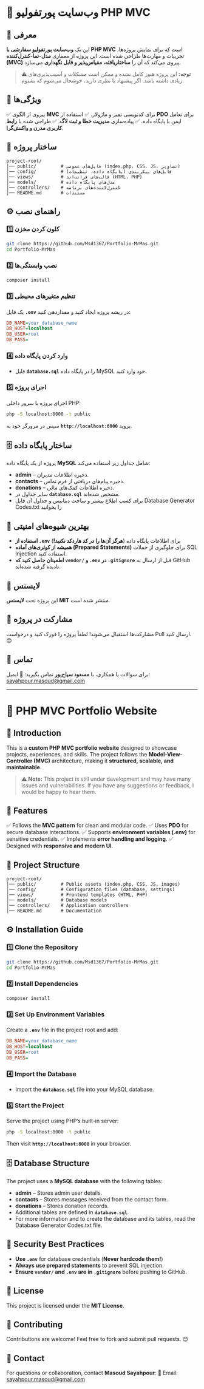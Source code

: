 # 📌 وب‌سایت پورتفولیو PHP MVC

## 🚀 معرفی
این یک **وب‌سایت پورتفولیو سفارشی با PHP MVC** است که برای نمایش پروژه‌ها، تجربیات و مهارت‌ها طراحی شده است. این پروژه از معماری **مدل-نما-کنترل‌کننده (MVC)** پیروی می‌کند که آن را **ساختاریافته، مقیاس‌پذیر و قابل نگهداری** می‌سازد.

> **⚠️ توجه:**
> این پروژه هنوز کامل نشده و ممکن است مشکلات و آسیب‌پذیری‌های زیادی داشته باشد. اگر پیشنهاد یا نظری دارید، خوشحال می‌شوم که بشنوم.


## 🎯 ویژگی‌ها
✅ پیروی از الگوی **MVC** برای کدنویسی تمیز و ماژولار.
✅ استفاده از **PDO** برای تعامل ایمن با پایگاه داده.
✅ پیاده‌سازی **مدیریت خطا و ثبت لاگ**.
✅ طراحی شده با **رابط کاربری مدرن و واکنش‌گرا**.

## 📂 ساختار پروژه
```
project-root/
│── public/         # فایل‌های عمومی (index.php، CSS، JS، تصاویر)
│── config/         # فایل‌های پیکربندی (پایگاه داده، تنظیمات)
│── views/          # قالب‌های فرانت‌اند (HTML، PHP)
│── models/         # مدل‌های پایگاه داده
│── controllers/    # کنترل‌کننده‌های برنامه
│── README.md       # مستندات
```

## ⚙️ راهنمای نصب
### **1️⃣ کلون کردن مخزن**
```sh
git clone https://github.com/Msd1367/Portfolio-MrMas.git
cd Portfolio-MrMas
```

### **2️⃣ نصب وابستگی‌ها**
```sh
composer install
```

### **3️⃣ تنظیم متغیرهای محیطی**
یک فایل **`.env`** در ریشه پروژه ایجاد کنید و مقداردهی کنید:
```ini
DB_NAME=your_database_name
DB_HOST=localhost
DB_USER=root
DB_PASS=
```

### **4️⃣ وارد کردن پایگاه داده**
- فایل **`database.sql`** را در پایگاه داده MySQL خود وارد کنید.

### **5️⃣ اجرای پروژه**
اجرای پروژه با سرور داخلی PHP:
```sh
php -S localhost:8000 -t public
```
سپس در مرورگر خود به **`http://localhost:8000`** بروید.

## 🗄️ ساختار پایگاه داده
پروژه از یک پایگاه داده **MySQL** شامل جداول زیر استفاده می‌کند:

- **admin** – ذخیره اطلاعات مدیران.
- **contacts** – ذخیره پیام‌های دریافتی از فرم تماس.
- **donations** – ذخیره اطلاعات کمک‌های مالی.
- سایر جداول در **`database.sql`** مشخص شده‌اند.
-  برای کسب اطلاع بیشتر و ساخت دیتابیس و جداول آن فایل Database Generator Codes.txt را بخوانید


## 🔐 بهترین شیوه‌های امنیتی
- **استفاده از `.env`** برای اطلاعات پایگاه داده (**هرگز آن‌ها را در کد هاردکد نکنید!**)
- **همیشه از کوئری‌های آماده (Prepared Statements)** برای جلوگیری از حملات SQL Injection استفاده کنید.
- **اطمینان حاصل کنید که `vendor/` و `.env` در `.gitignore`** قبل از ارسال به GitHub نادیده گرفته شده‌اند.

## 📜 لایسنس
این پروژه تحت **لایسنس MIT** منتشر شده است.

## 🙌 مشارکت در پروژه
مشارکت‌ها استقبال می‌شوند! لطفاً پروژه را فورک کنید و درخواست Pull ارسال کنید. 😊

## 📧 تماس
برای سوالات یا همکاری، با **مسعود سیاح‌پور** تماس بگیرید:
📩 ایمیل: sayahpour.masoud@gmail.com

-----------------------------------------------------------------------------------

# 📌 PHP MVC Portfolio Website

## 🚀 Introduction
This is a **custom PHP MVC portfolio website** designed to showcase projects, experiences, and skills. The project follows the **Model-View-Controller (MVC)** architecture, making it **structured, scalable, and maintainable**.

> **⚠️ Note:**
> This project is still under development and may have many issues and vulnerabilities. If you have any suggestions or feedback, I would be happy to hear them.


## 🎯 Features
✅ Follows the **MVC pattern** for clean and modular code.
✅ Uses **PDO** for secure database interactions.
✅ Supports **environment variables (.env)** for sensitive credentials.
✅ Implements **error handling and logging**.
✅ Designed with **responsive and modern UI**.

## 📂 Project Structure
```
project-root/
│── public/         # Public assets (index.php, CSS, JS, images)
│── config/         # Configuration files (database, settings)
│── views/          # Frontend templates (HTML, PHP)
│── models/         # Database models
│── controllers/    # Application controllers
│── README.md       # Documentation
```

## ⚙️ Installation Guide
### **1️⃣ Clone the Repository**
```sh
git clone https://github.com/Msd1367/Portfolio-MrMas.git
cd Portfolio-MrMas
```

### **2️⃣ Install Dependencies**
```sh
composer install
```

### **3️⃣ Set Up Environment Variables**
Create a **`.env`** file in the project root and add:
```ini
DB_NAME=your_database_name
DB_HOST=localhost
DB_USER=root
DB_PASS=
```

### **4️⃣ Import the Database**
- Import the **`database.sql`** file into your MySQL database.

### **5️⃣ Start the Project**
Serve the project using PHP’s built-in server:
```sh
php -S localhost:8000 -t public
```
Then visit **`http://localhost:8000`** in your browser.

## 🗄️ Database Structure
The project uses a **MySQL database** with the following tables:

- **admin** – Stores admin user details.
- **contacts** – Stores messages received from the contact form.
- **donations** – Stores donation records.
- Additional tables are defined in **`database.sql`**.
- For more information and to create the database and its tables, read the Database Generator Codes.txt file.


## 🔐 Security Best Practices
- **Use `.env`** for database credentials (**Never hardcode them!**)
- **Always use prepared statements** to prevent SQL injection.
- **Ensure `vendor/` and `.env` are in `.gitignore`** before pushing to GitHub.

## 📜 License
This project is licensed under the **MIT License**.

## 🙌 Contributing
Contributions are welcome! Feel free to fork and submit pull requests. 😊

## 📧 Contact
For questions or collaboration, contact **Masoud Sayahpour**:
📩 Email: sayahpour.masoud@gmail.com